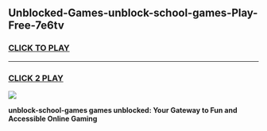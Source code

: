 
## Unblocked-Games-unblock-school-games-Play-Free-7e6tv
<h3>
<a href="https://premium76.site?title=unblock-school-games&ref=10A">CLICK TO PLAY</a></h3>
<hr>

<h3>
<a href="https://premium76.site?title=unblock-school-games&ref=10A">CLICK 2 PLAY</a>
  
</h3>

<a href="https://premium76.site?title=unblock-school-games&ref=10A"><img src="https://clearcache.store/games.png"></a>


**unblock-school-games games unblocked: Your Gateway to Fun and Accessible Online Gaming**
